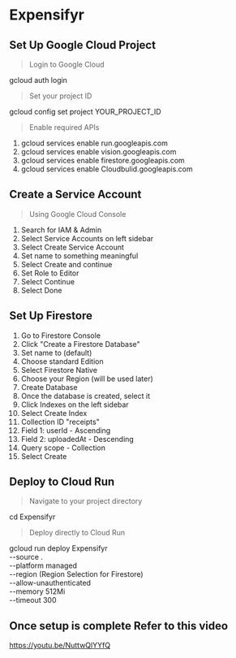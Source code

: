 # Expensifyr

## Set Up Google Cloud Project

> Login to Google Cloud

gcloud auth login

> Set your project ID

gcloud config set project YOUR_PROJECT_ID

> Enable required APIs

1. gcloud services enable run.googleapis.com
2. gcloud services enable vision.googleapis.com
3. gcloud services enable firestore.googleapis.com
4. gcloud services enable Cloudbulid.googleapis.com


## Create a Service Account

> Using Google Cloud Console
1. Search for IAM & Admin
2. Select Service Accounts on left sidebar
3. Select Create Service Account
4. Set name to something meaningful
5. Select Create and continue
6. Set Role to Editor
7. Select Continue
8. Select Done


## Set Up Firestore

1. Go to Firestore Console
2. Click "Create a Firestore Database"
3. Set name to (default)
4. Choose standard Edition
5. Select Firestore Native
6. Choose your Region (will be used later)
7. Create Database
8. Once the database is created, select it
9. Click Indexes on the left sidebar
10. Select Create Index
11. Collection ID "receipts"
12. Field 1: userId - Ascending
13. Field 2: uploadedAt - Descending
14. Query scope - Collection
15. Select Create

## Deploy to Cloud Run

> Navigate to your project directory

cd Expensifyr

> Deploy directly to Cloud Run

gcloud run deploy Expensifyr \
  --source . \
  --platform managed \
  --region (Region Selection for Firestore) \
  --allow-unauthenticated \
  --memory 512Mi \
  --timeout 300

## Once setup is complete Refer to this video
https://youtu.be/NuttwQlYYfQ
